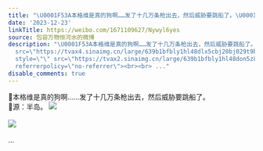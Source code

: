 ```yaml
---
title: "\U0001F53A本格维是真的狗啊……发了十几万条枪出去，然后威胁要跳船了。\U0001F53A源：半岛。 [图片][图片]"
date: '2023-12-23'
linkTitle: https://weibo.com/1671109627/Nywyl6yes
source: 包容万物恒河水的微博
description: "\U0001F53A本格维是真的狗啊……发了十几万条枪出去，然后威胁要跳船了。<br>\U0001F53A源：半岛。 <img style=\"\"
  src=\"https://tvax4.sinaimg.cn/large/639b1bfbly1hl48dlx5cbj20bj029t9b.jpg\" referrerpolicy=\"no-referrer\"><br><br><img
  style=\"\" src=\"https://tvax2.sinaimg.cn/large/639b1bfbly1hl48don5z8j20br02jt9e.jpg\"
  referrerpolicy=\"no-referrer\"><br><br> ..."
disable_comments: true
---
```

🔺本格维是真的狗啊……发了十几万条枪出去，然后威胁要跳船了。<br>🔺源：半岛。 <img style="" src="https://tvax4.sinaimg.cn/large/639b1bfbly1hl48dlx5cbj20bj029t9b.jpg" referrerpolicy="no-referrer"><br><br><img style="" src="https://tvax2.sinaimg.cn/large/639b1bfbly1hl48don5z8j20br02jt9e.jpg" referrerpolicy="no-referrer"><br><br> ...
